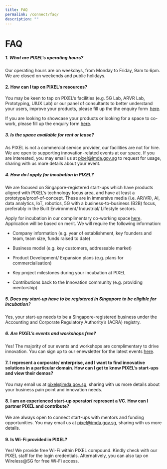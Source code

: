 ```yaml
---
title: FAQ
permalink: /connect/faq/
description: ""
---
```

# FAQ

##### 1. What are PIXEL’s operating hours?

Our operating hours are on weekdays, from Monday to Friday, 9am to 6pm. <br> We are closed on weekends and public holidays. 

#### 2. How can I tap on PIXEL's resources?

You may be keen to tap on PIXEL’s facilities (e.g. 5G Lab, ARVR Lab, Prototyping, UIUX Lab) or our panel of consultants to better understand your users, improve your products, please fill up the the enquiry form  [here](https://form.gov.sg/5f9a4b40b4e12c0011d5e0a5). 

If you are looking to showcase your products or looking for a space to co-work, please fill up the enquiry form [here](https://form.gov.sg/6347a3c39854900012674f4d).

##### 3. Is the space available for rent or lease?

As PIXEL is not a commercial service provider, our facilities are not for hire. We are open to supporting innovation-related events at our space. If you are interested, you may email us at [pixel@imda.gov.sg](mailto:pixel@imda.gov.sg) to request for usage, sharing with us more details about your event.

##### 4. How do I apply for incubation in PIXEL?

We are focused on Singapore-registered start-ups which have products aligned with PIXEL’s technology focus area, and have at least a prototype/proof-of-concept. These are in immersive media (i.e. AR/VR), AI, data analytics, IoT, robotics, 5G with a business-to-business (B2B) focus, preferably in the Built Environment/ Industrial/ Lifestyle sectors. 

Apply for incubation in our complimentary co-working space [here](https://form.gov.sg/#!/6347a3c39854900012674f4d). Application will be based on merit. We will require the following information:

*   Company information (e.g. year of establishment, key founders and team, team size, funds raised to date) 
*   Business model (e.g. key customers, addressable market) 
    
*   Product Development/ Expansion plans (e.g. plans for commercialisation) 
    
*   Key project milestones during your incubation at PIXEL 
    
*   Contributions back to the Innovation community (e.g. providing mentorship)


##### 5. Does my start-up have to be registered in Singapore to be eligible for incubation?

Yes, your start-up needs to be a Singapore-registered business under the Accounting and Corporate Regulatory Authority’s (ACRA) registry.

##### 6. Are PIXEL’s events and workshops free?

Yes! The majority of our events and workshops are complimentary to drive innovation. You can sign up to our enewsletter for the latest events [here](https://form.gov.sg/#!/5f6327d424978a001130835c).

#### 7. I represent a corporate/ enterprise, and I want to find innovative solutions in a particular domain. How can I get to know PIXEL’s start-ups and view their demos? 

You may email us at [pixel@imda.gov.sg](mailto:pixel@imda.gov.sg), sharing with us more details about your business pain point and innovation needs.

#### 8. I am an experienced start-up operator/ represent a VC. How can I partner PIXEL and contribute? 
We are always open to connect start-ups with mentors and funding opportunities. You may email us at pixel@imda.gov.sg, sharing with us more details. 

#### 9. Is Wi-Fi provided in PIXEL?

Yes! We provide free Wi-Fi within PIXEL compound. Kindly check with our PIXEL staff for the login credentials. Alternatively, you can also tap on Wireless@SG for free Wi-Fi access.